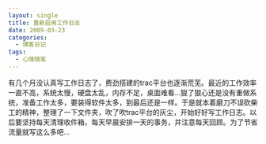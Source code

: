 ```yaml
---
layout: single
title: 重新启用工作日志
date: 2009-03-23
categories:
  - 博客日记
tags:
  - 心情随笔
---
```


有几个月没认真写工作日志了，费劲搭建的trac平台也逐渐荒芜。最近的工作效率一直不高，系统太慢，硬盘太乱，内存不足，桌面难看…狠了狠心还是没有重做系统，准备工作太多，要装得软件太多，到最后还是一样。于是就本着磨刀不误砍柴工的精神，整理了一下文件夹，吹了吹trac平台的灰尘，开始好好写工作日志。以后要坚持每天清理收件箱，每天早晨安排一天的事务，并注意每天回顾。为了节省流量就写这么多吧…
